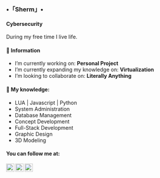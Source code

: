 ### •「Sherm」•
#### Cybersecurity

During my free time I live life.

#### 💬 Information
- I’m currently working on: <b>Personal Project</b>
- I’m currently expanding my knowledge on: <b>Virtualization</b>
- I’m looking to collaborate on: <b>Literally Anything </b>

#### 🌱 My knowledge:
- LUA | Javascript | Python
- System Administration
- Database Management
- Concept Development 
- Full-Stack Development 
- Graphic Design 
- 3D Modeling 

#### You can follow me at:
[<img align="left" alt="youtube | YouTube" width="22px" src="https://cdn.jsdelivr.net/npm/simple-icons@v3/icons/youtube.svg" />](https://www.youtube.com/channel/UCczJwRSXgM9goCTjapUJLTQ/)
[<img align="left" alt="twitter | Twitter" width="22px" src="https://cdn.jsdelivr.net/npm/simple-icons@v3/icons/twitter.svg" />](https://twitter.com/shermanredux/)
[<img align="left" alt="twitch | Twitch" width="22px" src="https://cdn.jsdelivr.net/npm/simple-icons@v3/icons/twitch.svg" />](https://twitter.com/shermanredux/)  

